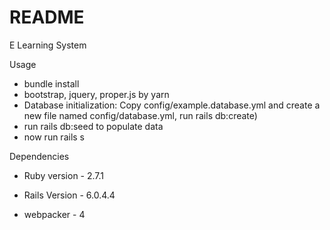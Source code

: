 # README

E Learning System

Usage
* bundle install
* bootstrap, jquery, proper.js by yarn
* Database initialization:
Copy config/example.database.yml and create a new file named config/database.yml, 
run rails db:create)
* run rails db:seed to populate data
* now run rails s

Dependencies
* Ruby version - 2.7.1

* Rails Version - 6.0.4.4

* webpacker - 4

